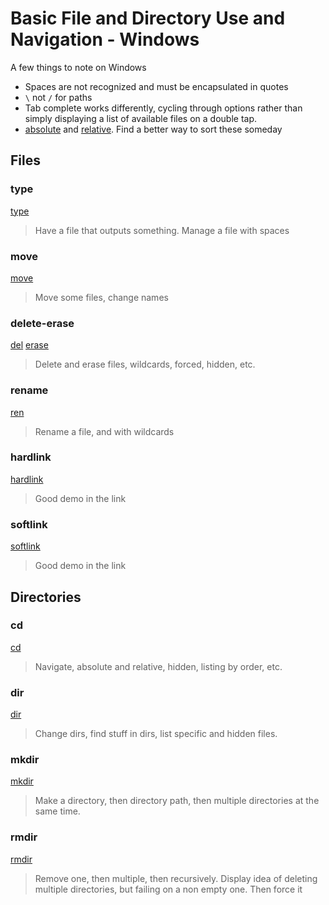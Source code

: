 # Basic File and Directory Use and Navigation - Windows
A few things to note on Windows
- Spaces are not recognized and must be encapsulated in quotes
- `\` not `/` for paths
- Tab complete works differently, cycling through options rather than simply displaying a list of available files on a double tap. 
- [absolute](../../Tools,%20Binaries,%20and%20Programs/Windows/Fundamental%20Windows%20CLI/cd.md#absolute) and [relative](../../Tools,%20Binaries,%20and%20Programs/Windows/Fundamental%20Windows%20CLI/cd.md#relative). Find a better way to sort these someday


## Files

### type 
[type](../../Tools,%20Binaries,%20and%20Programs/Windows/Fundamental%20Windows%20CLI/type.md)

> Have a file that outputs something. Manage a file with spaces

### move
[move](../../Tools,%20Binaries,%20and%20Programs/Windows/Fundamental%20Windows%20CLI/move.md)

> Move some files, change names

### delete-erase
[del](../../Tools,%20Binaries,%20and%20Programs/Windows/Fundamental%20Windows%20CLI/del.md)
[erase](../../Tools,%20Binaries,%20and%20Programs/Windows/Fundamental%20Windows%20CLI/erase.md)

> Delete and erase files, wildcards, forced, hidden, etc. 

### rename
[ren](../../Tools,%20Binaries,%20and%20Programs/Windows/Fundamental%20Windows%20CLI/ren.md)

> Rename a file, and with wildcards

### hardlink

[hardlink](../../Tools,%20Binaries,%20and%20Programs/Windows/Fundamental%20Windows%20CLI/mklink.md#hardlink)

> Good demo in the link

### softlink

[softlink](../../Tools,%20Binaries,%20and%20Programs/Windows/Fundamental%20Windows%20CLI/mklink.md#softlink)

> Good demo in the link
## Directories
### cd
[cd](../../Tools,%20Binaries,%20and%20Programs/Windows/Fundamental%20Windows%20CLI/cd.md)

> Navigate, absolute and relative, hidden, listing by order, etc. 

### dir
[dir](../../Tools,%20Binaries,%20and%20Programs/Windows/Fundamental%20Windows%20CLI/dir.md)

> Change dirs, find stuff in dirs, list specific and hidden files. 
> 

### mkdir
[mkdir](../../Tools,%20Binaries,%20and%20Programs/Windows/Fundamental%20Windows%20CLI/mkdir.md)

> Make a directory, then directory path, then multiple directories at the same time. 

### rmdir

[rmdir](../../Tools,%20Binaries,%20and%20Programs/Windows/Fundamental%20Windows%20CLI/rmdir.md)

 > Remove one, then multiple, then recursively. Display idea of deleting multiple directories, but failing on a non empty one. Then force it

 [^1]:  #windows #fundamental #navigation #files #folders
